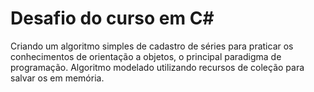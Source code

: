 # Desafio do curso em C#
Criando um algoritmo simples de cadastro de séries para praticar os conhecimentos de orientação a objetos, o principal paradigma de programação. Algoritmo modelado utilizando recursos de coleção para salvar os em memória.